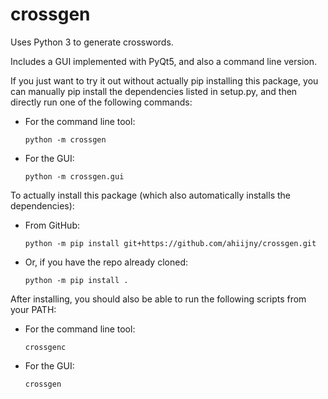 # crossgen

Uses Python 3 to generate crosswords.

Includes a GUI implemented with PyQt5, and also a command line version.

If you just want to try it out without actually pip installing this package, you can manually
pip install the dependencies listed in setup.py, and then directly run one of the following commands:

- For the command line tool:

  `python -m crossgen`

- For the GUI:

  `python -m crossgen.gui`

To actually install this package (which also automatically installs the dependencies):

- From GitHub:

  `python -m pip install git+https://github.com/ahiijny/crossgen.git`

- Or, if you have the repo already cloned:

  `python -m pip install .`

After installing, you should also be able to run the following scripts from your PATH:

- For the command line tool:
  
  `crossgenc`

- For the GUI:

  `crossgen`
